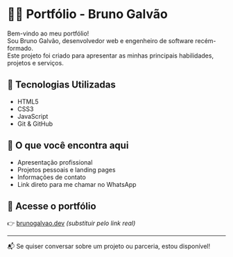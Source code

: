 # 👨‍💻 Portfólio - Bruno Galvão

Bem-vindo ao meu portfólio!  
Sou Bruno Galvão, desenvolvedor web e engenheiro de software recém-formado.  
Este projeto foi criado para apresentar as minhas principais habilidades, projetos e serviços.

## 🚀 Tecnologias Utilizadas
- HTML5
- CSS3
- JavaScript
- Git & GitHub

## 💼 O que você encontra aqui
- Apresentação profissional
- Projetos pessoais e landing pages
- Informações de contato
- Link direto para me chamar no WhatsApp

## 📎 Acesse o portfólio
👉 [brunogalvao.dev](https://teulink.com/portfolio) *(substituir pelo link real)*

---

📬 Se quiser conversar sobre um projeto ou parceria, estou disponível!

